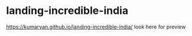 # landing-incredible-india

https://kumaryan.github.io/landing-incredible-india/   look here for preview
